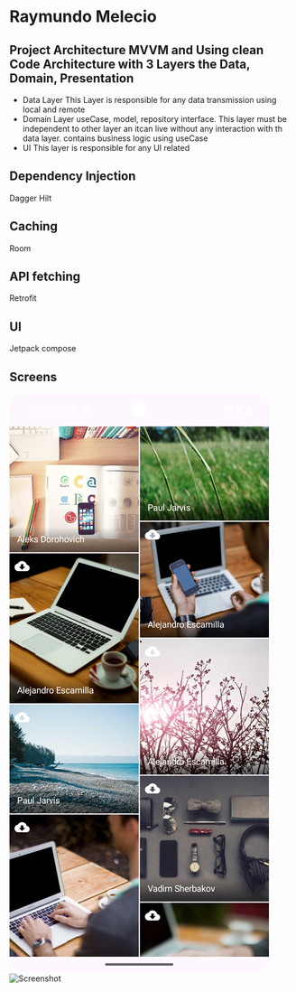 # Raymundo Melecio

## Project Architecture MVVM and Using clean Code Architecture with 3 Layers the Data, Domain, Presentation
- Data Layer
  This Layer is responsible for any data transmission using local and remote
- Domain Layer
  useCase, model, repository interface. This layer must be independent to other layer an  itcan live without any interaction with th data layer. contains business logic using useCase
- UI
  This layer is responsible for any UI related
## Dependency Injection
Dagger Hilt
## Caching
Room
## API fetching
Retrofit
## UI
Jetpack compose
## Screens
![Screenshot](list.png)
![Screenshot](details.png)
